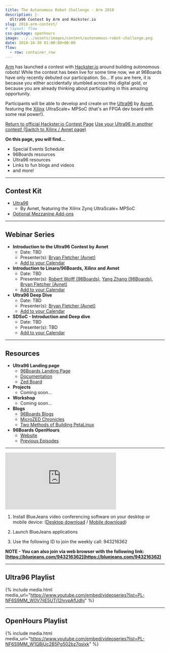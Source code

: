 ```yaml
---
title: The Autonomous Robot Challenge - Arm 2018
description: |-
  Ultra96 Contest by Arm and Hackster.io
slug: 2018-arm-contest/
# layout: flow
css-package: openhours
image: ../../assets/images/content/autonomous-robot-challenge.png
date: 2018-10-30 01:00:00+00:00
flow:
  - row: container_row
---
```


<div class="col col-12 col-md-6" markdown="1">

[Arm](https://www.arm.com/) has launched a contest with [Hackster.io](https://www.hackster.io/) around building autonomous robots! While the contest has been live for some time now, we at 96Boards have only recently debuted our participation. So... If you are here, it is because you either accidentally stumbled across this digital gold, or because you are already thinking about participating in this amazing opportunity.

Participants will be able to develop and create on the [Ultra96](https://www.96boards.org/product/ultra96/) by [Avnet](https://www.avnet.com/wps/portal/us/), featuring the [Xilinx](https://www.xilinx.com/) UltraScale+ MPSoC (that's an FPGA dev board with some real power!).

<a href="https://www.hackster.io/contests/arm2018" class="btn blog-read-more-btn center-block">Return to official Hackster.io Contest Page</a>
<a href="https://www.96boards.org/go/2018-ultra96-contest/" class="btn blog-read-more-btn center-block">Use your Ultra96 in another contest! (Switch to Xilinx / Avnet page)</a>

**On this page, you will find...**

- Special Events Schedule
- 96Boards resources
- Ultra96 resources
- Links to fun blogs and videos
- and more!

---

## Contest Kit

- [Ultra96](https://www.96boards.org/product/ultra96/)
  - By Avnet, featuring the Xilinx Zynq UltraScale+ MPSoC
- [Optional Mezzanine Add-ons](https://www.96boards.org/products/mezzanine/)

---

## Webinar Series

- **Introduction to the Ultra96 Contest by Avnet**
  - Date: TBD
  - Presenter(s): [Bryan Fletcher (Avnet)](https://www.linkedin.com/in/bryan-fletcher-09b87b5/)
  - [Add to your Calendar]()
- **Introduction to Linaro/96Boards, Xilinx and Avnet**
  - Date: TBD
  - Presenter(s): [Robert Wolff (96Boards)](https://www.linkedin.com/in/sdrobertw/), [Yang Zhang (96Boards)](https://www.linkedin.com/in/yangz/), [Bryan Fletcher (Avnet)](https://www.linkedin.com/in/bryan-fletcher-09b87b5/)
  - [Add to your Calendar]()
- **Ultra96 Deep Dive**
  - Date: TBD
  - Presenter(s): [Bryan Fletcher (Avnet)](https://www.linkedin.com/in/bryan-fletcher-09b87b5/)
  - [Add to your Calendar]()
- **SDSoC - Introduction and Deep dive**
  - Date: TBD
  - Presenter(s): TBD
  - [Add to your Calendar]()

---

## Resources

- **Ultra96 Landing page**
  - [96Boards Landing Page](https://www.96boards.org/product/ultra96/)
  - [Documentation](https://github.com/96boards/documentation)
  - [Zed Board](http://zedboard.org/product/ultra96)
- **Projects**
  - Coming soon...
- **Workshop**
  - Coming soon...
- **Blogs**
  - [96Boards Blogs](https://www.96boards.org/blog/)
  - [MicroZED Chronicles](https://blog.hackster.io/microzed-chronicles-a-look-at-the-ultra96-board-c5b8f7a02209)
  - [Two Methods of Building PetaLinux](https://www.hackster.io/adam-taylor/two-methods-of-building-petalinux-for-the-ultra96-77c8e0)
- **96Boards OpenHours**
  - [Website](https://www.96boards.org/)
  - [Previous Episodes](https://www.youtube.com/playlist?list=PL-NF6S9MM_W1QBjUc2B5Pg502bz7qslxk)

---

</div>
<div class="col col-12 col-md-6">
<div class="openhours-panel" markdown="1" id="openhours-panel">

<iframe width="350" height="180" src="https://w2.countingdownto.com/2219515" frameborder="0"></iframe>

1. Install BlueJeans video conferencing software on your desktop or mobile device: ([Desktop download](https://www.bluejeans.com/downloads) / [Mobile download](https://www.bluejeans.com/downloads#mobile-tablet))

2. Launch BlueJeans applications

3. Use the following ID to join the weekly call: 943216362

**NOTE - You can also join via web browser with the following link: [https://bluejeans.com/943216362](https://bluejeans.com/943216362)**

---

## Ultra96 Playlist

{% include media.html media_url="https://www.youtube.com/embed/videoseries?list=PL-NF6S9MM_W0V7iIE5UTj12IvvpAfUdhj" %}

---

## OpenHours Playlist

{% include media.html media_url="https://www.youtube.com/embed/videoseries?list=PL-NF6S9MM_W1QBjUc2B5Pg502bz7qslxk" %}

</div>
</div>
